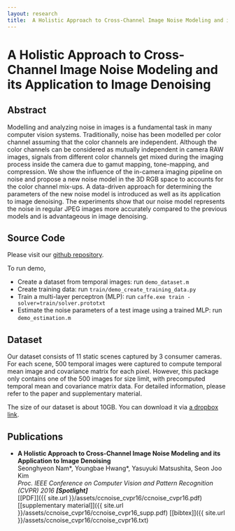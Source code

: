 ```yaml
---
layout: research
title:  A Holistic Approach to Cross-Channel Image Noise Modeling and its Application to Image Denoising
---
```


A Holistic Approach to Cross-Channel Image Noise Modeling and its Application to Image Denoising
================================

Abstract
-------------------------

Modelling and analyzing noise in images is a fundamental task in many computer vision systems. Traditionally, noise has been modelled per color channel assuming that the color channels are independent. Although the color channels can be considered as mutually independent in camera RAW images, signals from different color channels get mixed during the imaging process inside the camera due to gamut mapping, tone-mapping, and compression. We show the influence of the in-camera imaging pipeline on noise and propose a new noise model in the 3D RGB space to accounts for the color channel mix-ups. A data-driven approach for determining the parameters of the new noise model is introduced as well as its application to image denoising. The experiments show that our noise model represents the noise in regular JPEG images more accurately compared to the previous models and is advantageous in image denoising.


Source Code
---------------
Please visit our [github repository](https://github.com/woozzu/ccnoise).

To run demo,
- Create a dataset from temporal images: run `demo_dataset.m`
- Create training data: run `train/demo_create_training_data.py`
- Train a multi-layer perceptron (MLP): run `caffe.exe train -solver=train/solver.prototxt`
- Estimate the noise parameters of a test image using a trained MLP: run `demo_estimation.m`


Dataset
------------------------  
Our dataset consists of 11 static scenes captured by 3 consumer cameras. For each scene, 500 temporal images were captured to compute temporal mean image and covariance matrix for each pixel. However, this package only contains one of the 500 images for size limit, with precomputed temporal mean and covariance matrix data. For detailed information, please refer to the paper and supplementary material.

The size of our dataset is about 10GB. You can download it via [a dropbox link](https://www.dropbox.com/s/24kds7c436i5i11/real_image_noise_dataset.zip?dl=0).


Publications
------------

* **A Holistic Approach to Cross-Channel Image Noise Modeling and its Application to Image Denoising**<br />
Seonghyeon Nam\*, Youngbae Hwang\*, Yasuyuki Matsushita, Seon Joo Kim<br />
*Proc. IEEE Conference on Computer Vision and Pattern Recognition (CVPR) 2016 **[Spotlight]***<br />
[\[PDF\]]({{ site.url }}/assets/ccnoise_cvpr16/ccnoise_cvpr16.pdf) [\[supplementary material\]]({{ site.url }}/assets/ccnoise_cvpr16/ccnoise_cvpr16_supp.pdf) [\[bibtex\]]({{ site.url }}/assets/ccnoise_cvpr16/ccnoise_cvpr16.txt)